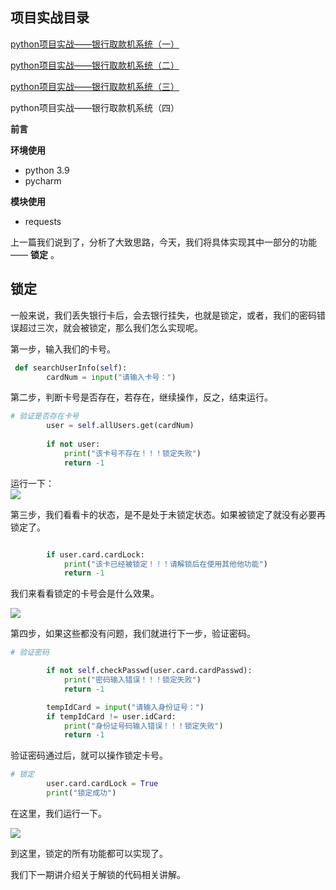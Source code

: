 ## 项目实战目录

[python项目实战——银行取款机系统（一）](https://blog.csdn.net/BROKEN__Y/article/details/127703108 "python项目实战——银行取款机系统（一）")

[python项目实战——银行取款机系统（二）](https://blog.csdn.net/BROKEN__Y/article/details/127709126 "python项目实战——银行取款机系统（二）")

[python项目实战——银行取款机系统（三）](https://blog.csdn.net/BROKEN__Y/article/details/127711247 "python项目实战——银行取款机系统（三）")

python项目实战——银行取款机系统（四）

**前言**

**环境使用**

- python 3.9
- pycharm

**模块使用**

- requests

上一篇我们说到了，分析了大致思路，今天，我们将具体实现其中一部分的功能—— **锁定** 。

## 锁定

一般来说，我们丢失银行卡后，会去银行挂失，也就是锁定，或者，我们的密码错误超过三次，就会被锁定，那么我们怎么实现呢。

第一步，输入我们的卡号。

```python
 def searchUserInfo(self):
        cardNum = input("请输入卡号：")
```

第二步，判断卡号是否存在，若存在，继续操作，反之，结束运行。

```python
# 验证是否存在卡号
        user = self.allUsers.get(cardNum)
 
        if not user:
            print("该卡号不存在！！！锁定失败")
            return -1
```

运行一下：  
![](https://img-blog.csdnimg.cn/fabf5b171ee1473da29fb5705ffe0a07.png)

第三步，我们看看卡的状态，是不是处于未锁定状态。如果被锁定了就没有必要再锁定了。

```python

        if user.card.cardLock:
            print("该卡已经被锁定！！！请解锁后在使用其他他功能")
            return -1
```

我们来看看锁定的卡号会是什么效果。

![](https://img-blog.csdnimg.cn/000f208127a1497e8f1012a5fb476133.png)

第四步，如果这些都没有问题，我们就进行下一步，验证密码。

```python
# 验证密码

        if not self.checkPasswd(user.card.cardPasswd):
            print("密码输入错误！！！锁定失败")
            return -1

        tempIdCard = input("请输入身份证号：")
        if tempIdCard != user.idCard:
            print("身份证号码输入错误！！！锁定失败")
            return -1
```

验证密码通过后，就可以操作锁定卡号。

```python
# 锁定
        user.card.cardLock = True
        print("锁定成功")
```

在这里，我们运行一下。

![](https://img-blog.csdnimg.cn/0d41d509e5854d15be4b6eb56c637dab.png)

到这里，锁定的所有功能都可以实现了。

我们下一期讲介绍关于解锁的代码相关讲解。